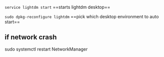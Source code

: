 

`service lightdm start` ==starts lightdm desktop==


`sudo dpkg-reconfigure lightdm` ==pick which desktop environment to auto start==


## if network crash

 sudo systemctl restart NetworkManager